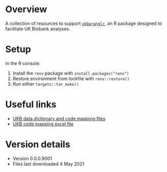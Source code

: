 # Overview

A collection of resources to support [`ukbwranglr`](https://rmgpanw.github.io/ukbwranglr/index.html), an R package designed to facilitate UK Biobank analyses.

# Setup

In the R console:

1. Install the `renv` package with `install.packages("renv")`
2. Restore environment from lockfile with `renv::restore()`
3. Run either `targets::tar_make()`

# Useful links

- [UKB data dictionary and code mapping files](https://biobank.ctsu.ox.ac.uk/crystal/exinfo.cgi?src=accessing_data_guide)
- [UKB code mapping excel file](https://biobank.ndph.ox.ac.uk/ukb/refer.cgi?id=592)

# Version details

- Version 0.0.0.9001
- Files last downloaded 4 May 2021
